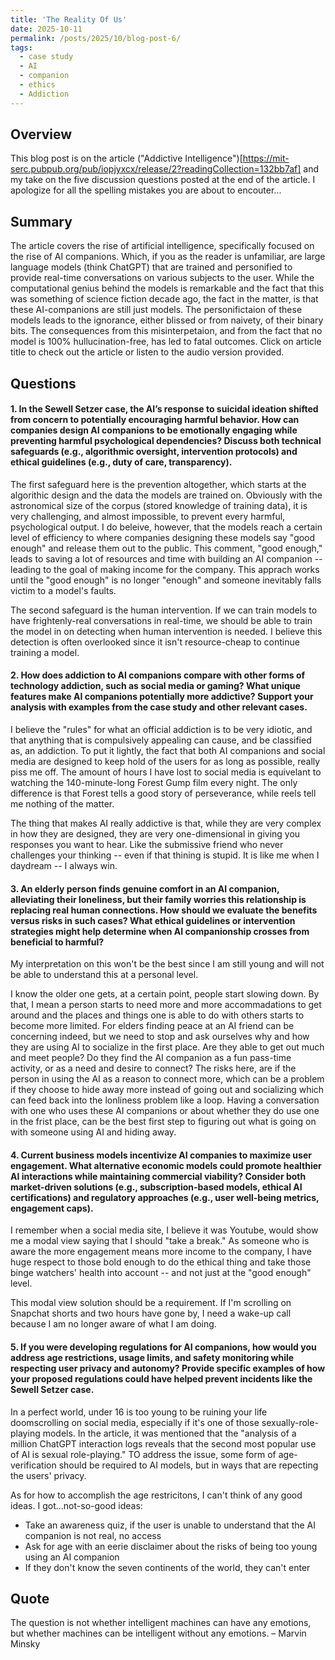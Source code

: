 ```yaml
---
title: 'The Reality Of Us'
date: 2025-10-11
permalink: /posts/2025/10/blog-post-6/
tags:
  - case study
  - AI
  - companion
  - ethics
  - Addiction
---
```


Overview
---
This blog post is on the article ("Addictive Intelligence")[https://mit-serc.pubpub.org/pub/iopjyxcx/release/2?readingCollection=132bb7af] and my take on the five discussion questions posted at the end of the article. I apologize for all the spelling mistakes you are about to encouter...

Summary
---
The article covers the rise of artificial intelligence, specifically focused on the rise of AI companions. Which, if you as the reader is unfamiliar, are large language models (think ChatGPT) that are trained and personified to provide real-time conversations on various subjects to the user. While the computational genius behind the models is remarkable and the fact that this was something of science fiction decade ago, the fact in the matter, is that these AI-companions are still just models. The personifictaion of these models leads to the ignorance, either blissed or from naivety, of their binary bits. The consequences from this misinterpetaion, and from the fact that no model is 100% hullucination-free, has led to fatal outcomes. Click on article title to check out the article or listen to the audio version provided.


Questions
---

#### 1. In the Sewell Setzer case, the AI’s response to suicidal ideation shifted from concern to potentially encouraging harmful behavior. How can companies design AI companions to be emotionally engaging while preventing harmful psychological dependencies? Discuss both technical safeguards (e.g., algorithmic oversight, intervention protocols) and ethical guidelines (e.g., duty of care, transparency).

The first safeguard here is the prevention altogether, which starts at the algorithic design and the data the models are trained on. Obviously with the astronomical size of the corpus (stored knowledge of training data), it is very challenging, and almost impossible, to prevent every harmful, psychological output. I do beleive, however, that the models reach a certain level of efficiency to where companies designing these models say "good enough" and release them out to the public. This comment, "good enough," leads to saving a lot of resources and time with building an AI companion -- leading to the goal of making income for the company. This apprach works until the "good enough" is no longer "enough" and someone inevitably falls victim to a model's faults. 

The second safeguard is the human intervention. If we can train models to have frightenly-real conversations in real-time, we should be able to train the model in on detecting when human intervention is needed. I believe this detection is often overlooked since it isn't resource-cheap to continue training a model.

#### 2. How does addiction to AI companions compare with other forms of technology addiction, such as social media or gaming? What unique features make AI companions potentially more addictive? Support your analysis with examples from the case study and other relevant cases.

I believe the "rules" for what an official addiction is to be very idiotic, and that anything that is compulsively appealing can cause, and be classified as, an addiction. To put it lightly, the fact that both AI companions and social media are designed to keep hold of the users for as long as possible, really piss me off. The amount of hours I have lost to social media is equivelant to watching the 140-minute-long Forest Gump film every night. The only difference is that Forest tells a good story of perseverance, while reels tell me nothing of the matter. 

The thing that makes AI really addictive is that, while they are very complex in how they are designed, they are very one-dimensional in giving you responses you want to hear. Like the submissive friend who never challenges your thinking -- even if that thining is stupid. It is like me when I daydream -- I always win.

#### 3. An elderly person finds genuine comfort in an AI companion, alleviating their loneliness, but their family worries this relationship is replacing real human connections. How should we evaluate the benefits versus risks in such cases? What ethical guidelines or intervention strategies might help determine when AI companionship crosses from beneficial to harmful?

My interpretation on this won't be the best since I am still young and will not be able to understand this at a personal level. 

I know the older one gets, at a certain point, people start slowing down. By that, I mean a person starts to need more and more accommadations to get around and the places and things one is able to do with others starts to become more limited. For elders finding peace at an AI friend can be concerning indeed, but we need to stop and ask ourselves why and how they are using AI to socialize in the first place. Are they able to get out much and meet people? Do they find the AI companion as a fun pass-time activity, or as a need and desire to connect? The risks here, are if the person in using the AI as a reason to connect more, which can be a problem if they choose to hide away more instead of going out and socializing which can feed back into the lonliness problem like a loop. Having a conversation with one who uses these AI companions or about whether they do use one in the frist place, can be the best first step to figuring out what is going on with someone using AI and hiding away. 

#### 4. Current business models incentivize AI companies to maximize user engagement. What alternative economic models could promote healthier AI interactions while maintaining commercial viability? Consider both market-driven solutions (e.g., subscription-based models, ethical AI certifications) and regulatory approaches (e.g., user well-being metrics, engagement caps).

I remember when a social media site, I believe it was Youtube, would show me a modal view saying that I should "take a break." As someone who is aware the more engagement means more income to the company, I have huge respect to those bold enough to do the ethical thing and take those binge watchers' health into account -- and not just at the "good enough" level.

This modal view solution should be a requirement. If I'm scrolling on Snapchat shorts and two hours have gone by, I need a wake-up call because I am no longer aware of what I am doing.


#### 5. If you were developing regulations for AI companions, how would you address age restrictions, usage limits, and safety monitoring while respecting user privacy and autonomy? Provide specific examples of how your proposed regulations could have helped prevent incidents like the Sewell Setzer case.

In a perfect world, under 16 is too young to be ruining your life doomscrolling on social media, especially if it's one of those sexually-role-playing models. In the article, it was mentioned that the "analysis of a million ChatGPT interaction logs reveals that the second most popular use of AI is sexual role-playing." TO address the issue, some form of age-verification should be required to AI models, but in ways that are repecting the users' privacy. 

As for how to accomplish the age restricitons, I can't think of any good ideas. I got...not-so-good ideas:
- Take an awareness quiz, if the user is unable to understand that the AI companion is not real, no access
- Ask for age with an eerie disclaimer about the risks of being too young using an AI companion
- If they don't know the seven continents of the world, they can't enter


Quote
---
The question is not whether intelligent machines can have any emotions, but whether machines can be intelligent without any emotions. – Marvin Minsky